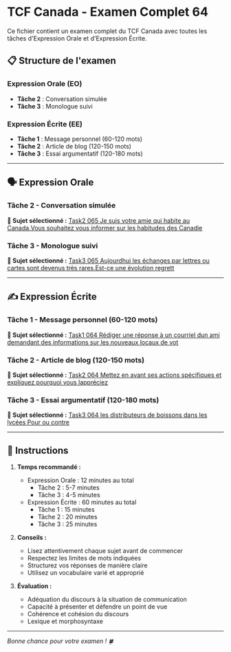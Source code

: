 # TCF Canada - Examen Complet 64

Ce fichier contient un examen complet du TCF Canada avec toutes les tâches d'Expression Orale et d'Expression Écrite.

## 📋 Structure de l'examen

### Expression Orale (EO)
- **Tâche 2** : Conversation simulée
- **Tâche 3** : Monologue suivi

### Expression Écrite (EE)  
- **Tâche 1** : Message personnel (60-120 mots)
- **Tâche 2** : Article de blog (120-150 mots)
- **Tâche 3** : Essai argumentatif (120-180 mots)

---

## 🗣️ Expression Orale

### Tâche 2 - Conversation simulée

**📄 Sujet sélectionné :** [Task2 065 Je suis votre amie qui habite au Canada.Vous souhaitez vous informer sur les habitudes des Canadie](tcf_canada/eo/task2/task2_065_Je_suis_votre_amie_qui_habite_au_Canada.Vous_souhaitez_vous_informer_sur_les_habitudes_des_Canadie.md)

### Tâche 3 - Monologue suivi

**📄 Sujet sélectionné :** [Task3 065 Aujourdhui les échanges par lettres ou cartes sont devenus très rares.Est-ce une évolution regrett](tcf_canada/eo/task3/task3_065_Aujourdhui_les_échanges_par_lettres_ou_cartes_sont_devenus_très_rares.Est-ce_une_évolution_regrett.md)

---

## ✍️ Expression Écrite

### Tâche 1 - Message personnel (60-120 mots)

**📄 Sujet sélectionné :** [Task1 064 Rédiger une réponse à un courriel dun ami demandant des informations sur les nouveaux locaux de vot](tcf_canada/ee/task1/task1_064_Rédiger_une_réponse_à_un_courriel_dun_ami_demandant_des_informations_sur_les_nouveaux_locaux_de_vot.md)

### Tâche 2 - Article de blog (120-150 mots)

**📄 Sujet sélectionné :** [Task2 064 Mettez en avant ses actions spécifiques et expliquez pourquoi vous lappréciez](tcf_canada/ee/task2/task2_064_Mettez_en_avant_ses_actions_spécifiques_et_expliquez_pourquoi_vous_lappréciez.md)

### Tâche 3 - Essai argumentatif (120-180 mots)

**📄 Sujet sélectionné :** [Task3 064 les distributeurs de boissons dans les lycées Pour ou contre](tcf_canada/ee/task3/task3_064_les_distributeurs_de_boissons_dans_les_lycées_Pour_ou_contre.md)

---

## 📝 Instructions

1. **Temps recommandé :**
   - Expression Orale : 12 minutes au total
     - Tâche 2 : 5-7 minutes
     - Tâche 3 : 4-5 minutes
   - Expression Écrite : 60 minutes au total
     - Tâche 1 : 15 minutes
     - Tâche 2 : 20 minutes  
     - Tâche 3 : 25 minutes

2. **Conseils :**
   - Lisez attentivement chaque sujet avant de commencer
   - Respectez les limites de mots indiquées
   - Structurez vos réponses de manière claire
   - Utilisez un vocabulaire varié et approprié

3. **Évaluation :**
   - Adéquation du discours à la situation de communication
   - Capacité à présenter et défendre un point de vue
   - Cohérence et cohésion du discours
   - Lexique et morphosyntaxe

---

*Bonne chance pour votre examen ! 🍀*

